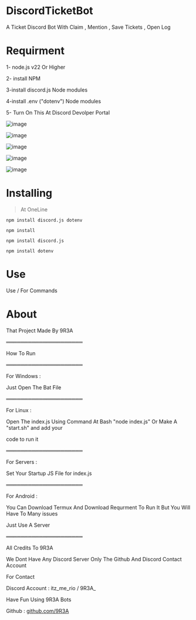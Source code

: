 # DiscordTicketBot

A Ticket Discord Bot With Claim , Mention , Save Tickets , Open Log

# Requirment

1- node.js v22 Or Higher

2- install NPM 

3-install discord.js Node modules

4-install .env ("dotenv") Node modules

5- Turn On This At Discord Devolper Portal

![image](https://github.com/user-attachments/assets/38831b1f-ac9f-40f3-aafb-38733021ed88)

![image](https://github.com/user-attachments/assets/7f16ab1c-f6c8-4b6a-9bec-aece7136a5a5)

![image](https://github.com/user-attachments/assets/51b29d6f-099a-4070-ba48-31ff28a761ee)

![image](https://github.com/user-attachments/assets/b96b5ea9-78f5-44af-9d14-9afa917f8edb)

![image](https://github.com/user-attachments/assets/92803abc-ba68-4fb2-80cf-ce8a0c1cd493)






# Installing

> At OneLine
```
npm install discord.js dotenv
```
```
npm install
```
```
npm install discord.js
```
```
npm install dotenv
```
# Use

Use / For Commands

# About

That Project Made By 9R3A


═════════════════════

How To Run

═════════════════════

For Windows :

Just Open The Bat File


═════════════════════

For Linux :

Open The index.js Using Command At Bash "node index.js" Or Make A "start.sh" and add your 

code to run it

═════════════════════

For Servers :

Set Your Startup JS File for index.js

═════════════════════

For Android : 

You Can Download Termux And Download Requrment To Run It But You Will Have To Many issues

Just Use A Server

═════════════════════

All Credits To 9R3A

We Dont Have Any Discord Server Only The Github And Discord Contact Account

For Contact

Discord Account : itz_me_rio / 9R3A_

Have Fun Using 9R3A Bots

Github : [github.com/9R3A](https://github.com/9R3A/)
